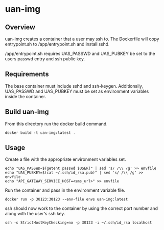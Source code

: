 # uan-img

## Overview
uan-img creates a container that a user may ssh to. The Dockerfile
will copy entrypoint.sh to /app/entrypoint.sh and install sshd.

/app/entrypoint.sh requires UAS_PASSWD and UAS_PUBKEY be set to
the users passwd entry and ssh public key.

## Requirements
The base container must include sshd and ssh-keygen. Additionally,
UAS_PASSWD and UAS_PUBKEY must be set as environment variables
inside the container.

## Build uan-img
From this directory run the docker build command.
```
docker build -t uan-img:latest .
```

## Usage
Create a file with the appropriate environment variables set.
```
echo "UAS_PASSWD=$(getent passwd $USER)" | sed 's/ /\\ /g' >> envfile
echo "UAS_PUBKEY=$(cat ~/.ssh/id_rsa.pub)" | sed 's/ /\\ /g' >> envfile
echo "API_GATEWAY_SERVICE_HOST=<sms_url>" >> envfile
```

Run the container and pass in the environment variable file.
```
docker run -p 30123:30123 --env-file envs uan-img:latest
```

ssh should now work to the container by using the correct port number
and along with the user's ssh key.
```
ssh -o StrictHostKeyChecking=no -p 30123 -i ~/.ssh/id_rsa localhost
```
